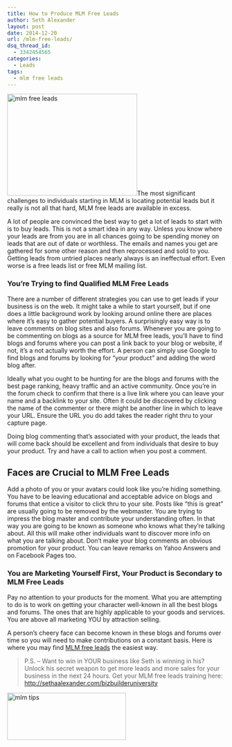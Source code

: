 ```yaml
---
title: How to Produce MLM Free Leads
author: Seth Alexander
layout: post
date: 2014-12-20
url: /mlm-free-leads/
dsq_thread_id:
  - 3342454565
categories:
  - Leads
tags:
  - mlm free leads
---
```

<img class="alignleft size-medium wp-image-1925" src="http://sethaalexander.com/wp-content/uploads/2014/12/mlm-free-leads-300x235.jpg" alt="mlm free leads" width="300" height="235" />The most significant challenges to individuals starting in MLM is locating potential leads but it really is not all that hard, MLM free leads are available in excess.

A lot of people are convinced the best way to get a lot of leads to start with is to buy leads. This is not a smart idea in any way. Unless you know where your leads are from you are in all chances going to be spending money on leads that are out of date or worthless. The emails and names you get are gathered for some other reason and then reprocessed and sold to you. Getting leads from untried places nearly always is an ineffectual effort. Even worse is a free leads list or free MLM mailing list.

### You&#8217;re Trying to find Qualified MLM Free Leads

There are a number of different strategies you can use to get leads if your business is on the web. It might take a while to start yourself, but if one does a little background work by looking around online there are places where it&#8217;s easy to gather potential buyers. A surprisingly easy way is to leave comments on blog sites and also forums. Whenever you are going to be commenting on blogs as a source for MLM free leads, you&#8217;ll have to find blogs and forums where you can post a link back to your blog or website, if not, it&#8217;s a not actually worth the effort. A person can simply use Google to find blogs and forums by looking for &#8220;your product&#8221; and adding the word blog after.

Ideally what you ought to be hunting for are the blogs and forums with the best page ranking, heavy traffic and an active community. Once you&#8217;re in the forum check to confirm that there is a live link where you can leave your name and a backlink to your site. Often it could be discovered by clicking the name of the commenter or there might be another line in which to leave your URL. Ensure the URL you do add takes the reader right thru to your capture page.

Doing blog commenting that&#8217;s associated with your product, the leads that will come back should be excellent and from individuals that desire to buy your product. Try and have a call to action when you post a comment.

## Faces are Crucial to MLM Free Leads

Add a photo of you or your avatars could look like you&#8217;re hiding something. You have to be leaving educational and acceptable advice on blogs and forums that entice a visitor to click thru to your site. Posts like &#8220;this is great&#8221; are usually going to be removed by the webmaster. You are trying to impress the blog master and contribute your understanding often. In that way you are going to be known as someone who knows what they&#8217;re talking about. All this will make other individuals want to discover more info on what you are talking about. Don&#8217;t make your blog comments an obvious promotion for your product. You can leave remarks on Yahoo Answers and on Facebook Pages too.

### You are Marketing Yourself First, Your Product is Secondary to MLM Free Leads

Pay no attention to your products for the moment. What you are attempting to do is to work on getting your character well-known in all the best blogs and forums. The ones that are highly applicable to your goods and services. You are above all marketing YOU by attraction selling.

A person&#8217;s cheery face can become known in these blogs and forums over time so you will need to make contributions on a constant basis. Here is where you may find [MLM free leads][1] the easiest way.

> P.S. – Want to win in YOUR business like Seth is winning in his? Unlock his secret weapon to get more leads and more sales for your business in the next 24 hours. Get your MLM free leads training here: <a rel="nofollow" href="http://sethaalexander.bizbuilderuniversity.com/?t=saa-mlm-free-leads">http://sethaalexander.com/bizbuilderuniversity</a>

<a rel="nofollow" href="http://sethaalexander.com/about-seth/" title="Bio"><img class="alignleft size-full wp-image-602" title="mlm tips" src="http://cdn.sethaalexander.com/wp-content/uploads/2012/09/signature.png" alt="mlm tips" width="274" height="109" /></a>

 [1]: http://sethaalexander.bizbuilderuniversity.com/?t=saa-mlm-free-leads